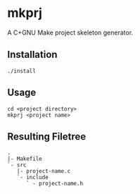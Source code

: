 # mkprj

A C+GNU Make project skeleton generator.

## Installation

```shell
./install
```

## Usage

```shell
cd <project directory>
mkprj <project name>
```

## Resulting Filetree

```
.
|- Makefile
`- src
   |- project-name.c
   `- include
      ` - project-name.h
```
